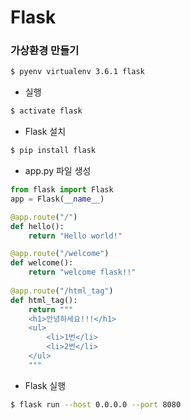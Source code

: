 # Flask

### 가상환경 만들기

```bash
$ pyenv virtualenv 3.6.1 flask
```

- 실행

``` bash
$ activate flask
```

- Flask 설치

```bash
$ pip install flask
```

- app.py 파일 생성

```python
from flask import Flask
app = Flask(__name__)

@app.route("/")
def hello():
    return "Hello world!"

@app.route("/welcome")
def welcome():
    return "welcome flask!!"
    
@app.route("/html_tag")
def html_tag():
    return """
    <h1>안녕하세요!!!</h1>
    <ul>
        <li>1번</li>
        <li>2번</li>
    </ul>
    """

```

- Flask 실행

``` bash
$ flask run --host 0.0.0.0 --port 8080
```
